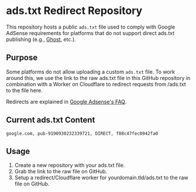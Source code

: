 # ads.txt Redirect Repository

This repository hosts a public `ads.txt` file used to comply with Google AdSense requirements for platforms that do not support direct ads.txt publishing (e.g., [Ghost](https://ghost.org/), etc.).

## Purpose

Some platforms do not allow uploading a custom `ads.txt` file. To work around this, we use the link to the raw ads.txt file in this GitHub repository in combination with a Worker on Cloudflare to redirect requests from /ads.txt to the file here.

Redirects are explained in [Google Adsense's FAQ](https://support.google.com/adsense/answer/9785052?hl=en&sjid=17339893654651491626-NA#).

## Current ads.txt Content

`google.com, pub-9190930232339721, DIRECT, f08c47fec0942fa0`

## Usage

1. Create a new repository with your ads.txt file.
2. Grab the link to the raw file on GitHub.
3. Setup a redirect/Cloudflare worker for yourdomain.tld/ads.txt to the raw file on GitHub.
